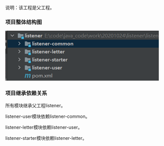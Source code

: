 说明：该工程是父工程。



### 项目整体结构图

![01项目整体结构](listener.assets/01项目整体结构.png)



### 项目继承依赖关系

所有模块继承父工程listener。

listener-user模块依赖listener-common。

listener-letter模块依赖listener-user。

listener-starter模块依赖listener-letter。